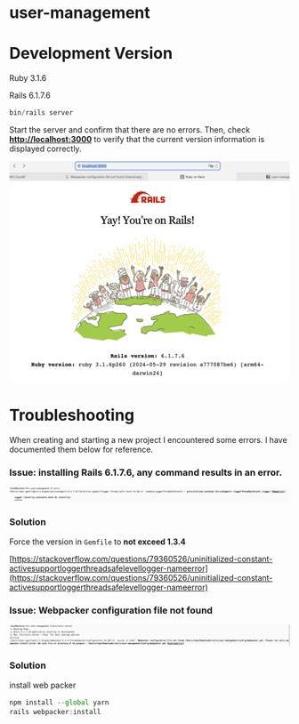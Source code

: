 # user-management

# **Development Version**

Ruby 3.1.6

Rails 6.1.7.6

```jsx
bin/rails server
```

Start the server and confirm that there are no errors. Then, check [**http://localhost:3000**](http://localhost:3000/) to verify that the current version information is displayed correctly.

![image.png](assets/image.png)

# Troubleshooting

When creating and starting a new project I encountered some errors. I have documented them below for reference.

### Issue: installing Rails 6.1.7.6, any command results in an error.

![image.png](assets/image%201.png)

### Solution

Force the version in `Gemfile` to **not exceed 1.3.4**

[https://stackoverflow.com/questions/79360526/uninitialized-constant-activesupportloggerthreadsafelevellogger-nameerror](https://stackoverflow.com/questions/79360526/uninitialized-constant-activesupportloggerthreadsafelevellogger-nameerror)

### Issue: Webpacker configuration file not found

![image.png](assets/image%202.png)

### Solution

install web packer

```jsx
npm install --global yarn
rails webpacker:install
```
